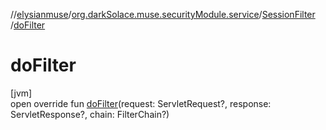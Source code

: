 //[elysianmuse](../../../index.md)/[org.darkSolace.muse.securityModule.service](../index.md)/[SessionFilter](index.md)
/[doFilter](do-filter.md)

# doFilter

[jvm]\
open override fun [doFilter](do-filter.md)(request: ServletRequest?, response: ServletResponse?, chain: FilterChain?)
